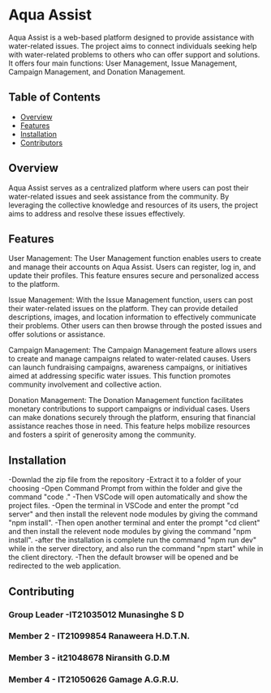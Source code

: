 # Aqua Assist

Aqua Assist is a web-based platform designed to provide assistance with water-related issues. The project aims to connect individuals seeking help with water-related problems to others who can offer support and solutions. It offers four main functions: User Management, Issue Management, Campaign Management, and Donation Management.

## Table of Contents

- [Overview](#overview)
- [Features](#features)
- [Installation](#installation)
- [Contributors](#contributing)


## Overview

Aqua Assist serves as a centralized platform where users can post their water-related issues and seek assistance from the community. By leveraging the collective knowledge and resources of its users, the project aims to address and resolve these issues effectively.

## Features

User Management: The User Management function enables users to create and manage their accounts on Aqua Assist. Users can register, log in, and update their profiles. This feature ensures secure and personalized access to the platform.

Issue Management: With the Issue Management function, users can post their water-related issues on the platform. They can provide detailed descriptions, images, and location information to effectively communicate their problems. Other users can then browse through the posted issues and offer solutions or assistance.

Campaign Management: The Campaign Management feature allows users to create and manage campaigns related to water-related causes. Users can launch fundraising campaigns, awareness campaigns, or initiatives aimed at addressing specific water issues. This function promotes community involvement and collective action.

Donation Management: The Donation Management function facilitates monetary contributions to support campaigns or individual cases. Users can make donations securely through the platform, ensuring that financial assistance reaches those in need. This feature helps mobilize resources and fosters a spirit of generosity among the community.

## Installation

-Downlad the zip file from the repository
-Extract it to a folder of your choosing
-Open Command Prompt from within the folder and give the command "code ."
-Then VSCode will open automatically and show the project files.
-Open the terminal in VSCode and enter the prompt "cd server" and then install the relevent node modules by giving the command "npm install".
-Then open another terminal and enter the prompt "cd client" and then install the relevent node modules by giving the command "npm install".
-after the installation is complete run the command "npm run dev" while in the server directory, and also run the command "npm start" while in the client directory.
-Then the default browser will be opened and be redirected to the web application.

## Contributing

### Group Leader -IT21035012 Munasinghe S D
### Member 2 - IT21099854 Ranaweera H.D.T.N.
### Member 3 - it21048678 Niransith G.D.M
### Member 4 - IT21050626 Gamage A.G.R.U.


